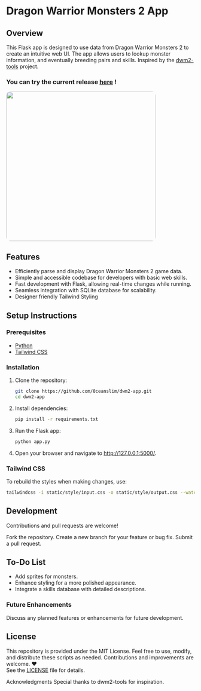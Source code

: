 # Dragon Warrior Monsters 2 App

## Overview

This Flask app is designed to use data from Dragon Warrior Monsters 2 to create an intuitive web UI. The app allows users to lookup monster information, and eventually breeding pairs and skills. Inspired by the [dwm2-tools](https://github.com/MetroWind/dwm2-tools) project.

### You can try the current release [here](https://dwm.happytavern.co) !

<img src=https://git.happytavern.co/OceanSlim/dwm-app/raw/branch/main/static/img/appScreen.png style="border-radius: 10px; width: 400px;">

## Features

- Efficiently parse and display Dragon Warrior Monsters 2 game data.
- Simple and accessible codebase for developers with basic web skills.
- Fast development with Flask, allowing real-time changes while running.
- Seamless integration with SQLite database for scalability.
- Designer friendly Tailwind Styling

## Setup Instructions

### Prerequisites

- [Python](https://www.python.org/downloads/) 
- [Tailwind CSS](https://github.com/tailwindlabs/tailwindcss/releases/latest)

### Installation

1. Clone the repository:

   ```bash
   git clone https://github.com/0ceanslim/dwm2-app.git
   cd dwm2-app
   ```
2. Install dependencies:

    ```bash
    pip install -r requirements.txt
    ```
3. Run the Flask app:

    ```bash
    python app.py
    ```

4. Open your browser and navigate to http://127.0.0.1:5000/.


### Tailwind CSS
To rebuild the styles when making changes, use:

```bash
tailwindcss -i static/style/input.css -o static/style/output.css --watch
```

## Development
Contributions and pull requests are welcome!

Fork the repository.
Create a new branch for your feature or bug fix.
Submit a pull request.

## To-Do List
- Add sprites for monsters.
- Enhance styling for a more polished appearance.
- Integrate a skills database with detailed descriptions.

### Future Enhancements
Discuss any planned features or enhancements for future development.

## License

This repository is provided under the MIT License. Feel free to use, modify, and distribute these scripts as needed. Contributions and improvements are welcome. ❤️    
See the [LICENSE](LICENSE) file for details.

Acknowledgments
Special thanks to dwm2-tools for inspiration.
